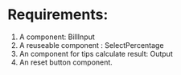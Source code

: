 # Requirements:
1. A component: BillInput
2. A reuseable component : SelectPercentage
3. An component for tips calculate result: Output
4. An reset button component.